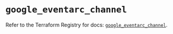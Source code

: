 # `google_eventarc_channel`

Refer to the Terraform Registry for docs: [`google_eventarc_channel`](https://registry.terraform.io/providers/hashicorp/google/6.46.0/docs/resources/eventarc_channel).
